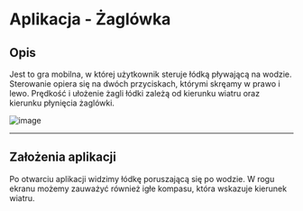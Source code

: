 # Aplikacja - Żaglówka

## Opis
Jest to gra mobilna, w której użytkownik steruje łódką pływającą na wodzie. Sterowanie opiera się na dwóch przyciskach, którymi skręamy w prawo i lewo. Prędkość i ułożenie żagli łódki zależą od kierunku wiatru oraz kierunku płynięcia żaglówki.

![image](https://github.com/user-attachments/assets/b6b978f8-fbc5-4d20-95be-e7f0ac6cd075)

---

## Założenia aplikacji

Po otwarciu aplikacji widzimy łódkę poruszającą się po wodzie. W rogu ekranu możemy zauważyć również igłe kompasu, która wskazuje kierunek wiatru. 

